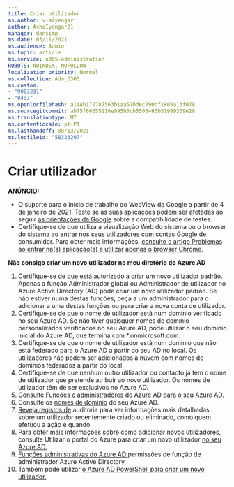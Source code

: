 ```yaml
---
title: Criar utilizador
ms.author: v-aiyengar
author: AshaIyengar21
manager: dansimp
ms.date: 03/11/2021
ms.audience: Admin
ms.topic: article
ms.service: o365-administration
ROBOTS: NOINDEX, NOFOLLOW
localization_priority: Normal
ms.collection: Adm_O365
ms.custom:
- "9003231"
- "9403"
ms.openlocfilehash: a144b172787563b1aa57bdec790df1805a13f078
ms.sourcegitcommit: ab75f66355116e995b3cb5505465b31989339e28
ms.translationtype: MT
ms.contentlocale: pt-PT
ms.lasthandoff: 08/13/2021
ms.locfileid: "58323297"
---
```

# <a name="create-user"></a>Criar utilizador

**ANÚNCIO:**

- O suporte para o início de trabalho do WebView da Google a partir de 4 de janeiro de [2021.](https://docs.microsoft.com/azure/active-directory/external-identities/google-federation#deprecation-of-webview-sign-in-support) Teste se as suas aplicações podem ser afetadas ao seguir [as orientações da Google](https://go.microsoft.com/fwlink/?linkid=2157323) sobre a compatibilidade de testes.
- Certifique-se de que utiliza a visualização Web do sistema ou o browser do sistema ao entrar nos seus utilizadores com contas Google de consumidor. Para obter mais informações, [consulte o artigo Problemas ao entrar na(s) aplicação(s) a utilizar apenas o browser Chrome.](https://docs.microsoft.com/office365/troubleshoot/miscellaneous/chrome-behavior-affects-applications)

**Não consigo criar um novo utilizador no meu diretório do Azure AD**

1. Certifique-se de que está autorizado a criar um novo utilizador padrão. Apenas a função Administrador global ou Administrador de utilizador no Azure Active Directory (AD) pode criar um novo utilizador padrão. Se não estiver numa destas funções, peça a um administrador para o adicionar a uma destas funções ou para criar a nova conta de utilizador.
1. Certifique-se de que o nome de utilizador está num domínio verificado no seu Azure AD. Se não tiver quaisquer nomes de domínio personalizados verificados no seu Azure AD, pode utilizar o seu domínio inicial do Azure AD, que termina com *.onmicrosoft.com.
1. Certifique-se de que o nome de utilizador está num domínio que não está federado para o Azure AD a partir do seu AD no local. Os utilizadores não podem ser adicionados à nuvem com nomes de domínios federados a partir do local.
1. Certifique-se de que nenhum outro utilizador ou contacto já tem o nome de utilizador que pretende atribuir ao novo utilizador. Os nomes de utilizador têm de ser exclusivos no Azure AD.
1. Consulte [Funções e administradores do Azure AD para](https://portal.azure.com/#blade/Microsoft_AAD_IAM/ActiveDirectoryMenuBlade/RolesAndAdministrators) o seu Azure AD.
1. Consulte os [nomes de domínio](https://portal.azure.com/#blade/Microsoft_AAD_IAM/ActiveDirectoryMenuBlade/RolesAndAdministrators) do seu Azure AD.
1. [Reveja registos de](https://portal.azure.com/#blade/Microsoft_AAD_IAM/ActiveDirectoryMenuBlade/RolesAndAdministrators) auditoria para ver informações mais detalhadas sobre um utilizador recentemente criado ou eliminado, como quem efetuou a ação e quando.
1. Para obter mais informações sobre como adicionar novos utilizadores, consulte Utilizar o portal do Azure para criar um novo utilizador [no seu Azure AD.](https://docs.microsoft.com/azure/active-directory/active-directory-users-create-azure-portal)
1. [Funções administrativas do Azure AD:](https://docs.microsoft.com/azure/active-directory/active-directory-assign-admin-roles)permissões de função de administrador Azure Active Directory
1. Também pode utilizar [o Azure AD PowerShell para criar um novo utilizador.](https://docs.microsoft.com/powershell/module/azuread/new-azureaduser?view=azureadps-2.0)
